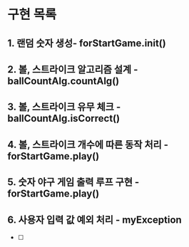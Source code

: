 # 구현 목록
## 1. 랜덤 숫자 생성- forStartGame.init()
## 2. 볼, 스트라이크 알고리즘 설계 - ballCountAlg.countAlg()
## 3. 볼, 스트라이크 유무 체크 - ballCountAlg.isCorrect()
## 4. 볼, 스트라이크 개수에 따른 동작 처리 - forStartGame.play()
## 5. 숫자 야구 게임 출력 루프 구현 - forStartGame.play()
## 6. 사용자 입력 값 예외 처리 - myException
- [ ] 
